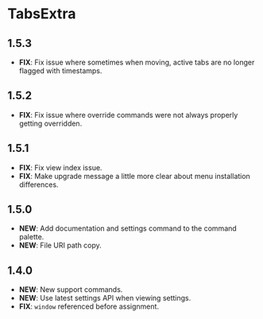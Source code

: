 # TabsExtra

## 1.5.3

- **FIX**: Fix issue where sometimes when moving, active tabs are no longer flagged with timestamps.

## 1.5.2

- **FIX**: Fix issue where override commands were not always properly getting overridden.

## 1.5.1

- **FIX**: Fix view index issue.
- **FIX**: Make upgrade message a little more clear about menu installation differences.

## 1.5.0

- **NEW**: Add documentation and settings command to the command palette.
- **NEW**: File URI path copy.

## 1.4.0

- **NEW**: New support commands.
- **NEW**: Use latest settings API when viewing settings.
- **FIX**: `window` referenced before assignment.
